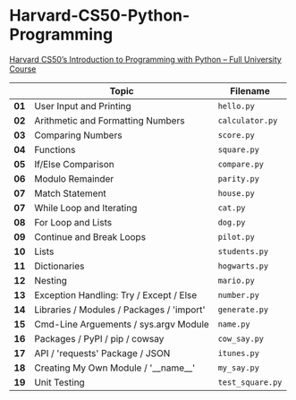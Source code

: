 # Harvard-CS50-Python-Programming  
[Harvard CS50’s Introduction to Programming with Python – Full University Course](https://www.youtube.com/watch?v=nLRL_NcnK-4)
    
|        | Topic                                     | Filename        |
|--------|-------------------------------------------|-----------------|
| **01** | User Input and Printing                   | `hello.py`      |
| **02** | Arithmetic and Formatting Numbers         | `calculator.py` |
| **03** | Comparing Numbers                         | `score.py`      |
| **04** | Functions                                 | `square.py`     |
| **05** | If/Else Comparison                        | `compare.py`    |
| **06** | Modulo Remainder                          | `parity.py`     |
| **07** | Match Statement                           | `house.py`      |     
| **07** | While Loop and Iterating                  | `cat.py`        |    
| **08** | For Loop and Lists                        | `dog.py`        |    
| **09** | Continue and Break Loops                  | `pilot.py`      |
| **10** | Lists                                     | `students.py`   |
| **11** | Dictionaries                              | `hogwarts.py`   |    
| **12** | Nesting                                   | `mario.py`      |    
| **13** | Exception Handling: Try / Except / Else   | `number.py`     |     
| **14** | Libraries / Modules / Packages / 'import' | `generate.py`   |    
| **15** | Cmd-Line Arguements / sys.argv Module     | `name.py`       |  
| **16** | Packages / PyPI / pip / cowsay            | `cow_say.py`    |  
| **17** | API / 'requests' Package / JSON           | `itunes.py`     |  
| **18** | Creating My Own Module / '\_\_name\_\_'   | `my_say.py`     |  
| **19** | Unit Testing                              | `test_square.py`|  
      
<!--       
| **9**  | Dictionaries                       | `phonebook.py`  |
| **10** | Tuples                             | `coordinates.py`|
| **11** | Sets                               | `unique.py`     |  
| **12** | Exceptions                         | `exceptions.py` |
| **13** | Classes and Objects                | `bank.py`       |
| **14** | Inheritance                        | `inheritance.py`|
| **15** | Modules and Packages               | `modules.py`    |
-->  
